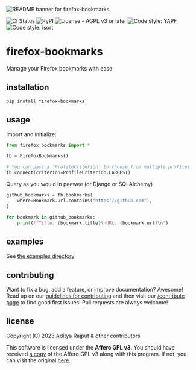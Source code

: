 ![README banner for firefox-bookmarks](https://i.imgur.com/oZ2vyCx.png)

![CI Status](https://img.shields.io/github/actions/workflow/status/BURG3R5/firefox-bookmarks/integration_tests.yml?branch=main&style=flat-square) ![PyPI](https://img.shields.io/pypi/v/firefox-bookmarks?style=flat-square) ![License - AGPL v3 or later](https://img.shields.io/pypi/l/firefox-bookmarks?style=flat-square) ![Code style: YAPF](https://img.shields.io/badge/code%20style-yapf-blue?style=flat-square) ![Code style: isort](https://img.shields.io/badge/%20imports-isort-%231674b1?style=flat-square)

# firefox-bookmarks

Manage your Firefox bookmarks with ease

## installation

```shell
pip install firefox-bookmarks
```

## usage

Import and initialize:

```python
from firefox_bookmarks import *

fb = FirefoxBookmarks()

# You can pass a `ProfileCriterion` to choose from multiple profiles
fb.connect(criterion=ProfileCriterion.LARGEST)
```

Query as you would in peewee (or Django or SQLAlchemy)

```python
github_bookmarks = fb.bookmarks(
    where=Bookmark.url.contains("https://github.com"),
)

for bookmark in github_bookmarks:
    print(f"Title: {bookmark.title}\nURL: {bookmark.url}\n")
```

## examples

See [the examples directory](https://github.com/BURG3R5/firefox-bookmarks/tree/main/examples)

## contributing

Want to fix a bug, add a feature, or improve documentation? Awesome! Read up on our [guidelines for contributing](https://github.com/BURG3R5/firefox-bookmarks/blob/main/.github/CONTRIBUTING.md) and then visit our [/contribute page](https://github.com/BURG3R5/firefox-bookmarks/contribute) to find good first issues! Pull requests are always welcome!

## license

Copyright (C) 2023 Aditya Rajput & other contributors

This software is licensed under the **Affero GPL v3**. You should have received [a copy](https://github.com/BURG3R5/firefox-bookmarks/blob/main/LICENSE) of the Affero GPL v3 along with this program. If not, you can visit the original [here](https://www.gnu.org/licenses/agpl-3.0.html#license-text).
